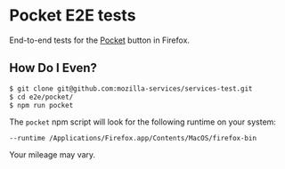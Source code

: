 # Pocket E2E tests

End-to-end tests for the [Pocket](https://getpocket.com) button in Firefox.

## How Do I Even?
```sh
$ git clone git@github.com:mozilla-services/services-test.git
$ cd e2e/pocket/
$ npm run pocket
```

The `pocket` npm script will look for the following runtime on your system:
```
--runtime /Applications/Firefox.app/Contents/MacOS/firefox-bin
```

Your mileage may vary.
